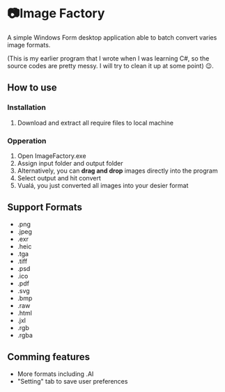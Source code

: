 ﻿# :camera:Image Factory
A simple Windows Form desktop application able to batch convert varies image formats.

(This is my earlier program that I wrote when I was learning C#, 
so the source codes are pretty messy. 
I will try to clean it up at some point) :wink:.
## How to use
### Installation
1. Download and extract all require files to local machine

### Opperation 
1. Open ImageFactory.exe
1. Assign input folder and output folder
1. Alternatively, you can **drag and drop** images directly into the program
1. Select output and hit convert
1. Vualá, you just converted all images into your desier format

## Support Formats
- .png
- .jpeg
- .exr
- .heic
- .tga
- .tiff
- .psd
- .ico
- .pdf
- .svg
- .bmp
- .raw
- .html
- .jxl
- .rgb
- .rgba
## Comming features
- More formats including .AI
- "Setting" tab to save user preferences